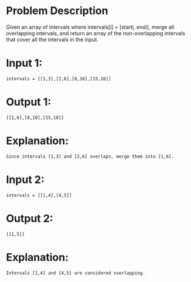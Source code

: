 # Problem Description

Given an array of intervals where intervals[i] = [starti, endi], merge all overlapping intervals, and 
return an array of the non-overlapping intervals that cover all the intervals in the input.

# Input 1: 
    intervals = [[1,3],[2,6],[8,10],[15,18]]
# Output 1: 
    [[1,6],[8,10],[15,18]]
# Explanation: 
    Since intervals [1,3] and [2,6] overlaps, merge them into [1,6].

# Input 2: 
    intervals = [[1,4],[4,5]]
# Output 2: 
    [[1,5]]
# Explanation: 
    Intervals [1,4] and [4,5] are considered overlapping.
